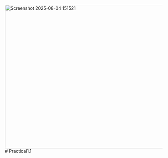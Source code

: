 <img width="1076" height="459" alt="Screenshot 2025-08-04 151521" src="https://github.com/user-attachments/assets/ba14127a-db88-400a-940d-ea4c86f96363" />
# Practical1.1
